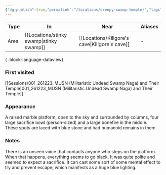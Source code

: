 ```yaml
---
{"dg-publish":true,"permalink":"/locations/creepy-swamp-temple/","tags":["location"],"noteIcon":"location","created":"2023-12-30T14:13:23.277+01:00","updated":"2024-01-08T23:27:47.145+01:00"}
---
```


| Type | In               | Near                | Aliases |
| ---- | ---------------- | ------------------- | ------- |
| Area | [[Locations/stinky swamp\|stinky swamp]] | [[Locations/Killgore's cave\|Killgore's cave]] | \-      |

{ .block-language-dataview}
### First visited
[[Sessions/001_261223_MUSN (Militaristic Undead Swamp Naga) and Their Temple\|001_261223_MUSN (Militaristic Undead Swamp Naga) and Their Temple]]
### Appearance
A raised marble platform, open to the sky and surrounded by columns, four large sacrifice bowl (person-sized) and a large bonefire in the middle. These spots are laced with blue stone and had humanoid remains in them.
### Notes
There is an unseen voice that contacts anyone who steps on the platform. When that happens, everything seems to go black. It was quite polite and seemed to expect a sacrifice. It can cast some sort of some mental effect to try and prevent escape, which manifests as a huge blue lighting.